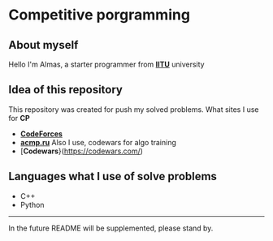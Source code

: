 # Competitive porgramming
## About myself
Hello I'm Almas, a starter programmer from [__IITU__](https://iitu.edu.kz/ru/) university

## Idea of this repository
This repository was created for push my solved problems.
What sites I use for **CP**
- [__CodeForces__](https://codeforces.com/)
- [__acmp.ru__](https://acmp.ru/)
Also I use, codewars for algo training
- [__Codewars__}(https://codewars.com/)
## Languages what I use of solve problems
- C++
- Python
----
In the future README will be supplemented, please stand by.
